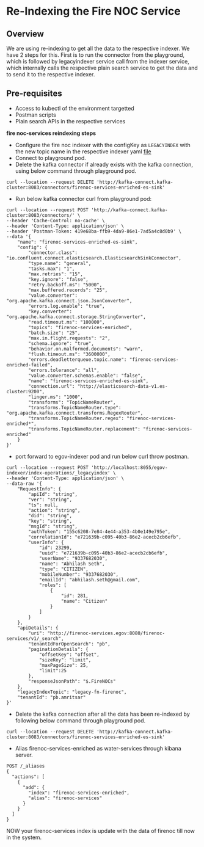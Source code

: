# Re-Indexing the Fire NOC Service

## Overview <a href="#overview" id="overview"></a>

We are using re-indexing to get all the data to the respective indexer. We have 2 steps for this. First is to run the connector from the playground, which is followed by legacyindexer service call from the indexer service, which internally calls the respective plain search service to get the data and to send it to the respective indexer.

## **Pre-requisites**

* Access to kubectl of the environment targetted
* Postman scripts
* Plain search APIs in the respective services

**fire noc-services reindexing steps**

* Configure the fire noc indexer with the configKey as `LEGACYINDEX` with the new topic name in the respective indexer yaml [file](https://github.com/egovernments/configs/blob/master/egov-indexer/egov-noc-services.yml)
* Connect to playground pod.
* Delete the kafka connector if already exists with the kafka connection, using below command through playground pod.

```
curl --location --request DELETE 'http://kafka-connect.kafka-cluster:8083/connectors/firenoc-services-enriched-es-sink'
```

* Run below kafka connector curl from playground pod:

```
curl --location --request POST 'http://kafka-connect.kafka-cluster:8083/connectors/' \
--header 'Cache-Control: no-cache' \
--header 'Content-Type: application/json' \
--header 'Postman-Token: 419e68ba-ffb9-4da9-86e1-7ad5a4c8d0b9' \
--data '{
    "name": "firenoc-services-enriched-es-sink",
    "config": {
        "connector.class": "io.confluent.connect.elasticsearch.ElasticsearchSinkConnector",
        "type.name": "general",
        "tasks.max": "1",
        "max.retries": "15",
        "key.ignore": "false",
        "retry.backoff.ms": "5000",
        "max.buffered.records": "25",
        "value.converter": "org.apache.kafka.connect.json.JsonConverter",
        "errors.log.enable": "true",
        "key.converter": "org.apache.kafka.connect.storage.StringConverter",
        "read.timeout.ms": "100000",
        "topics": "firenoc-services-enriched",
        "batch.size": "25",
        "max.in.flight.requests": "2",
        "schema.ignore": "true",
        "behavior.on.malformed.documents": "warn",
        "flush.timeout.ms": "3600000",
        "errors.deadletterqueue.topic.name": "firenoc-services-enriched-failed",
        "errors.tolerance": "all",
        "value.converter.schemas.enable": "false",
        "name": "firenoc-services-enriched-es-sink",
        "connection.url": "http://elasticsearch-data-v1.es-cluster:9200",
        "linger.ms": "1000",
        "transforms": "TopicNameRouter",
        "transforms.TopicNameRouter.type": "org.apache.kafka.connect.transforms.RegexRouter",
        "transforms.TopicNameRouter.regex": "firenoc-services-enriched*",
        "transforms.TopicNameRouter.replacement": "firenoc-services-enriched"
    }
}'
```

* port forward to egov-indexer pod and run below curl throw postman.

```
curl --location --request POST 'http://localhost:8055/egov-indexer/index-operations/_legacyindex' \
--header 'Content-Type: application/json' \
--data-raw '{
    "RequestInfo": {
        "apiId": "string",
        "ver": "string",
        "ts": null,
        "action": "string",
        "did": "string",
        "key": "string",
        "msgId": "string",
        "authToken": "155c6208-7e84-4e44-a353-4b0e149e795e",
        "correlationId": "e721639b-c095-40b3-86e2-acecb2cb6efb",
        "userInfo": {
            "id": 23299,
            "uuid": "e721639b-c095-40b3-86e2-acecb2cb6efb",
            "userName": "9337682030",
            "name": "Abhilash Seth",
            "type": "CITIZEN",
            "mobileNumber": "9337682030",
            "emailId": "abhilash.seth@gmail.com",
            "roles": [
                {
                    "id": 281,
                    "name": "Citizen"
                }
            ]
        }
    },
    "apiDetails": {
        "uri": "http://firenoc-services.egov:8080/firenoc-services/v1/_search",
        "tenantIdForOpenSearch": "pb",
        "paginationDetails": {
            "offsetKey": "offset",
            "sizeKey": "limit",
            "maxPageSize": 25,
            "limit":25
        },
        "responseJsonPath": "$.FireNOCs"
    },
    "legacyIndexTopic": "legacy-fn-firenoc",
    "tenantId": "pb.amritsar"
}'
```

* Delete the kafka connection after all the data has been re-indexed by following below command through playground pod.

```
curl --location --request DELETE 'http://kafka-connect.kafka-cluster:8083/connectors/firenoc-services-enriched-es-sink'
```

* Alias firenoc-services-enriched as water-services through kibana server.

```
POST /_aliases 
{
  "actions": [
    {
      "add": {
        "index": "firenoc-services-enriched",
        "alias": "firenoc-services"
      }
    }
  ]
}
```

NOW your firenoc-services index is update with the data of firenoc till now in the system.

